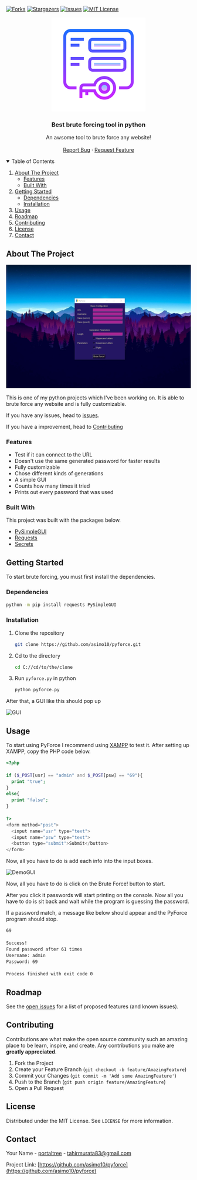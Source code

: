 [![Forks][forks-shield]][forks-url]
[![Stargazers][stars-shield]][stars-url]
[![Issues][issues-shield]][issues-url]
[![MIT License][license-shield]][license-url]

<p align="center">
  <a href="https://github.com/asimo10/pyforce">
    <img src="images/logo.png"/>
  </a>
</p>

  <h3 align="center">Best brute forcing tool in python</h3>

  <p align="center">
    An awsome tool to brute force any website!
    <br />
    <br />
    <a href="https://github.com/asimo10/pyforce/issues">Report Bug</a>
    ·
    <a href="https://github.com/asimo10/pyforce/issues">Request Feature</a>
  </p>

<details open="open">
  <summary>Table of Contents</summary>
  <ol>
    <li>
      <a href="#about-the-project">About The Project</a>
      <ul>
        <li><a href="#features">Features</a></li>
        <li><a href="#built-with">Built With</a></li>
      </ul>
    </li>
    <li>
      <a href="#getting-started">Getting Started</a>
      <ul>
        <li><a href="#dependencies">Dependencies</a></li>
        <li><a href="#installation">Installation</a></li>
      </ul>
    </li>
    <li><a href="#usage">Usage</a></li>
    <li><a href="#roadmap">Roadmap</a></li>
    <li><a href="#contributing">Contributing</a></li>
    <li><a href="#license">License</a></li>
    <li><a href="#contact">Contact</a></li>
  </ol>
</details>

## About The Project

![ScreenShot][product-screenshot]

This is one of my python projects which I've been working on. It is able to brute force any website and is fully customizable.

If you have any issues, head to [issues](https://github.com/asimo10/pyforce/issues).

If you have a improvement, head to [Contributing](#Contributing)

### Features

* Test if it can connect to the URL
* Doesn't use the same generated password for faster results
* Fully customizable
* Chose different kinds of generations
* A simple GUI
* Counts how many times it tried
* Prints out every password that was used

### Built With

This project was built with the packages below.

* [PySimpleGUI](https://pysimplegui.readthedocs.io/)
* [Requests](https://docs.python-requests.org/)
* [Secrets](https://docs.python.org/3/library/secrets.html)

## Getting Started

To start brute forcing, you must first install the dependencies.

### Dependencies

```sh
python -m pip install requests PySimpleGUI
```

### Installation

1. Clone the repository

   ```sh
   git clone https://github.com/asimo10/pyforce.git
   ```

2. Cd to the directory

   ```sh
   cd C://cd/to/the/clone
   ```

3. Run `pyforce.py` in python

   ```sh
   python pyforce.py
   ```

After that, a GUI like this should pop up

![GUI](C:\Users\内藤煌瑛\Documents\pyforceMD\images\gui.png)

## Usage

To start using PyForce I recommend using [XAMPP](https://www.apachefriends.org/) to test it. After setting up XAMPP, copy the PHP code below.

```php
<?php

if ($_POST[usr] == "admin" and $_POST[psw] == "69"){
  print "true";
}
else{
  print "false";
}

?>
<form method="post">
  <input name="usr" type="text">
  <input name="psw" type="text">
  <button type="submit">Submit</button>
</form>
```

Now, all you have to do is add each info into the input boxes.

![DemoGUI](C:\Users\内藤煌瑛\Documents\pyforceMD\images\demogui.png)

Now, all you have to do is click on the Brute Force! button to start.

After you click it passwords will start printing on the console. Now all you have to do is sit back and wait while the program is guessing the password.

If a password match, a message like below should appear and the PyForce program should stop.

```sh
69

Success!
Found password after 61 times
Username: admin 
Password: 69

Process finished with exit code 0
```

## Roadmap

See the [open issues](https://github.com/asimo10/pyforce/issues) for a list of proposed features (and known issues).

## Contributing

Contributions are what make the open source community such an amazing place to be learn, inspire, and create. Any contributions you make are **greatly appreciated**.

1. Fork the Project
2. Create your Feature Branch (`git checkout -b feature/AmazingFeature`)
3. Commit your Changes (`git commit -m 'Add some AmazingFeature'`)
4. Push to the Branch (`git push origin feature/AmazingFeature`)
5. Open a Pull Request

## License

Distributed under the MIT License. See `LICENSE` for more information.

## Contact

Your Name - [portaltree](https://github.com/asimo10) - tahirmurata83@gmail.com

Project Link: [https://github.com/asimo10/pyforce](https://github.com/asimo10/pyforce)



[forks-shield]: https://img.shields.io/github/forks/asimo10/pyforce.svg?style=for-the-badge
[forks-url]: https://github.com/asimo10/pyforce/network/members
[stars-shield]: https://img.shields.io/github/stars/asimo10/pyforce.svg?style=for-the-badge
[stars-url]: https://github.com/asimo10/pyforce/stargazers
[issues-shield]: https://img.shields.io/github/issues/asimo10/pyforce.svg?style=for-the-badge
[issues-url]: https://github.com/asimo10/pyforce/issues
[license-shield]: https://img.shields.io/github/license/asimo10/pyforce.svg?style=for-the-badge
[license-url]: https://github.com/asimo10/pyforce/blob/master/LICENSE
[product-screenshot]: images/image.png
